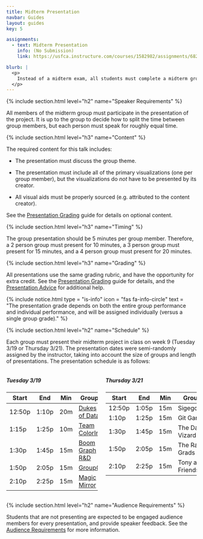 ```yaml
---
title: Midterm Presentation
navbar: Guides
layout: guides
key: 5

assignments:
  - text: Midterm Presentation
    info: (No Submission)
    link: https://usfca.instructure.com/courses/1582982/assignments/6821961

blurb: |
  <p>
    Instead of a midterm exam, all students must complete a midterm group project. This guide explains the requirements for the midterm group presentations. See the <a href="/guides/projects/midterm-project.html">Midterm Project</a> page for more details on other requirements.
  </p>
---
```


{% include section.html level="h2" name="Speaker Requirements" %}

All members of the midterm group must participate in the presentation of the project. It is up to the group to decide how to split the time between group members, but each person must speak for roughly equal time.

{% include section.html level="h3" name="Content" %}

The required content for this talk includes:

  - The presentation must discuss the group theme.

  - The presentation must include all of the primary visualizations (one per group member), but the visualizations do *not* have to be presented by its creator.

  - All visual aids must be properly sourced (e.g. attributed to the content creator).

See the [Presentation Grading](presentation-grading.html) guide for details on optional content.

{% include section.html level="h3" name="Timing" %}

The group presentation should be 5 minutes per group member. Therefore, a 2 person group must present for 10 minutes, a 3 person group must present for 15 minutes, and a 4 person group must present for 20 minutes.

{% include section.html level="h3" name="Grading" %}

All presentations use the same grading rubric, and have the opportunity for extra credit. See the [Presentation Grading](presentation-grading.html) guide for details, and the [Presentation Advice](presentation-advice.html) for additional help.

{% include notice.html type = "is-info" icon = "fas fa-info-circle" text = "The presentation grade depends on both the entire group performance and individual performance, and will be assigned individually (versus a single group grade)." %}

{% include section.html level="h2" name="Schedule" %}

Each group must present their midterm project in class on week 9 (Tuesday 3/19 or Thursday 3/21). The presentation dates were semi-randomly assigned by the instructor, taking into account the size of groups and length of presentations. The presentation schedule is as follows:

<div class="columns">
<div class="column">

<h5>Tuesday 3/19</h5>

<table class="table is-hoverable is-narrow">
<thead>
  <tr>
    <th class="has-text-right">Start</th>
    <th class="has-text-right">End</th>
    <th class="has-text-centered">Min</th>
    <th width="100%">Group</th>
    <th class="has-text-centered"><i class="fa-fw fas fa-user"></i></th>
  </tr>
</thead>

<tbody>
  <tr>
    <td class="has-text-right">12:50p</td>
    <td class="has-text-right"> 1:10p</td>
    <td class="has-text-centered">20m</td>
    <td><a href="https://usf-cs360-spring2019.github.io/midterm-dukes-of-data/">Dukes of Data</a></td>
    <td nowrap><i class="fa-fw fas fa-user"></i><i class="fa-fw fas fa-user"></i><i class="fa-fw fas fa-user"></i><i class="fa-fw fas fa-user"></i></td>
  </tr>

  <tr>
    <td class="has-text-right"> 1:15p</td>
    <td class="has-text-right"> 1:25p</td>
    <td class="has-text-centered">10m</td>
    <td><a href="https://usf-cs360-spring2019.github.io/midterm-colorin/">Team ColorIn</a></td>
    <td nowrap><i class="fa-fw fas fa-user"></i><i class="fa-fw fas fa-user"></i></td>
  </tr>

  <tr>
    <td class="has-text-right"> 1:30p</td>
    <td class="has-text-right"> 1:45p</td>
    <td class="has-text-centered">15m</td>
    <td><a href="https://usf-cs360-spring2019.github.io/midterm-boom-graph-r-d/">Boom Graph R&D</a></td>
    <td nowrap><i class="fa-fw fas fa-user"></i><i class="fa-fw fas fa-user"></i><i class="fa-fw fas fa-user"></i></td>
  </tr>

  <tr>
    <td class="has-text-right"> 1:50p</td>
    <td class="has-text-right"> 2:05p</td>
    <td class="has-text-centered">15m</td>
    <td><a href="https://usf-cs360-spring2019.github.io/midterm-group0/">Group0</a></td>
    <td nowrap><i class="fa-fw fas fa-user"></i><i class="fa-fw fas fa-user"></i><i class="fa-fw fas fa-user"></i></td>
  </tr>

  <tr>
    <td class="has-text-right"> 2:10p</td>
    <td class="has-text-right"> 2:25p</td>
    <td class="has-text-centered">15m</td>
    <td><a href="https://usf-cs360-spring2019.github.io/midterm-magic-mirror/">Magic Mirror</a></td>
    <td nowrap><i class="fa-fw fas fa-user"></i><i class="fa-fw fas fa-user"></i><i class="fa-fw fas fa-user"></i></td>
  </tr>     
</tbody>

</table>

</div>
<div class="column">

<h5>Thursday 3/21</h5>

<table class="table is-hoverable is-narrow">
<thead>
  <tr>
    <th class="has-text-right">Start</th>
    <th class="has-text-right">End</th>
    <th class="has-text-centered">Min</th>
    <th width="100%">Group</th>
    <th class="has-text-centered"><i class="fa-fw fas fa-user"></i></th>
  </tr>
</thead>

<tbody>
  <tr>
    <td class="has-text-right">12:50p</td>
    <td class="has-text-right"> 1:05p</td>
    <td class="has-text-centered">15m</td>
    <td>Sigegoubi</td>
    <td nowrap><i class="fa-fw fas fa-user"></i><i class="fa-fw fas fa-user"></i><i class="fa-fw fas fa-user"></i></td>
  </tr>

  <tr>
    <td class="has-text-right"> 1:10p</td>
    <td class="has-text-right"> 1:25p</td>
    <td class="has-text-centered">15m</td>
    <td>Git Gang</td>
    <td nowrap><i class="fa-fw fas fa-user"></i><i class="fa-fw fas fa-user"></i><i class="fa-fw fas fa-user has-text-grey"></i></td>
  </tr>

  <tr>
    <td class="has-text-right"> 1:30p</td>
    <td class="has-text-right"> 1:45p</td>
    <td class="has-text-centered">15m</td>
    <td>The Data Vizards</td>
    <td nowrap><i class="fa-fw fas fa-user"></i><i class="fa-fw fas fa-user"></i><i class="fa-fw fas fa-user"></i></td>
  </tr>

  <tr>
    <td class="has-text-right"> 1:50p</td>
    <td class="has-text-right"> 2:05p</td>
    <td class="has-text-centered">15m</td>
    <td>The Rad Grads</td>
    <td nowrap><i class="fa-fw fas fa-user"></i><i class="fa-fw fas fa-user"></i><i class="fa-fw fas fa-user"></i></td>
  </tr>

  <tr>
    <td class="has-text-right"> 2:10p</td>
    <td class="has-text-right"> 2:25p</td>
    <td class="has-text-centered">15m</td>
    <td>Tony and Friends</td>
    <td nowrap><i class="fa-fw fas fa-user"></i><i class="fa-fw fas fa-user"></i><i class="fa-fw fas fa-user"></i></td>
  </tr>     
</tbody>

</table>


</div>
</div>


{% include section.html level="h2" name="Audience Requirements" %}

Students that are not presenting are expected to be engaged audience members for every presentation, and provide speaker feedback. See the [Audience Requirements](audience-requirements.html) for more information.
